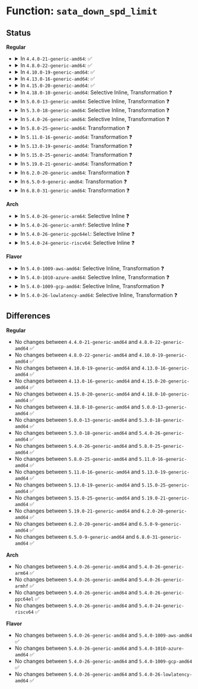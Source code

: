 # Function: <code>sata_down_spd_limit</code>

## Status
<b>Regular</b>
<ul>
<li>
<details>
<summary>In <code>4.4.0-21-generic-amd64</code>: ✅</summary>

```c
int sata_down_spd_limit(struct ata_link * link, u32 spd_limit)
```

```json
{
  "name": "sata_down_spd_limit",
  "collision_type": "Unique Global",
  "inline_type": "No",
  "funcs": [
    {
      "addr": 18446744071584917360,
      "name": "sata_down_spd_limit",
      "external": true,
      "loc": "drivers/ata/libata-core.c:2764",
      "file": "drivers/ata/libata-core.c",
      "inline": "seen, unknown",
      "caller_inline": [],
      "caller_func": [
        "drivers/ata/libata-core.c:ata_bus_probe",
        "drivers/ata/libata-eh.c:ata_eh_schedule_probe",
        "drivers/ata/libata-eh.c:ata_eh_link_autopsy",
        "drivers/ata/libata-eh.c:ata_eh_reset",
        "drivers/ata/libata-eh.c:ata_eh_reset",
        "drivers/ata/libata-eh.c:ata_eh_reset",
        "drivers/ata/libata-eh.c:ata_eh_recover",
        "drivers/ata/libata-pmp.c:sata_pmp_eh_recover"
      ]
    }
  ],
  "symbols": [
    {
      "addr": 18446744071584917360,
      "name": "sata_down_spd_limit",
      "section": ".text",
      "bind": "STB_GLOBAL",
      "size": 328
    }
  ]
}
```
</details>
</li>
<li>
<details>
<summary>In <code>4.8.0-22-generic-amd64</code>: ✅</summary>

```c
int sata_down_spd_limit(struct ata_link * link, u32 spd_limit)
```

```json
{
  "name": "sata_down_spd_limit",
  "collision_type": "Unique Global",
  "inline_type": "No",
  "funcs": [
    {
      "addr": 18446744071585279920,
      "name": "sata_down_spd_limit",
      "external": true,
      "loc": "drivers/ata/libata-core.c:2939",
      "file": "drivers/ata/libata-core.c",
      "inline": "seen, unknown",
      "caller_inline": [],
      "caller_func": [
        "drivers/ata/libata-core.c:ata_bus_probe",
        "drivers/ata/libata-eh.c:ata_eh_recover",
        "drivers/ata/libata-eh.c:ata_eh_schedule_probe",
        "drivers/ata/libata-eh.c:ata_eh_reset",
        "drivers/ata/libata-eh.c:ata_eh_reset",
        "drivers/ata/libata-eh.c:ata_eh_reset",
        "drivers/ata/libata-eh.c:ata_eh_link_autopsy",
        "drivers/ata/libata-pmp.c:sata_pmp_eh_recover"
      ]
    }
  ],
  "symbols": [
    {
      "addr": 18446744071585279920,
      "name": "sata_down_spd_limit",
      "section": ".text",
      "bind": "STB_GLOBAL",
      "size": 328
    }
  ]
}
```
</details>
</li>
<li>
<details>
<summary>In <code>4.10.0-19-generic-amd64</code>: ✅</summary>

```c
int sata_down_spd_limit(struct ata_link * link, u32 spd_limit)
```

```json
{
  "name": "sata_down_spd_limit",
  "collision_type": "Unique Global",
  "inline_type": "No",
  "funcs": [
    {
      "addr": 18446744071585479472,
      "name": "sata_down_spd_limit",
      "external": true,
      "loc": "drivers/ata/libata-core.c:2981",
      "file": "drivers/ata/libata-core.c",
      "inline": "seen, unknown",
      "caller_inline": [],
      "caller_func": [
        "drivers/ata/libata-core.c:ata_bus_probe",
        "drivers/ata/libata-eh.c:ata_eh_recover",
        "drivers/ata/libata-eh.c:ata_eh_schedule_probe",
        "drivers/ata/libata-eh.c:ata_eh_reset",
        "drivers/ata/libata-eh.c:ata_eh_reset",
        "drivers/ata/libata-eh.c:ata_eh_reset",
        "drivers/ata/libata-eh.c:ata_eh_link_autopsy",
        "drivers/ata/libata-pmp.c:sata_pmp_eh_recover"
      ]
    }
  ],
  "symbols": [
    {
      "addr": 18446744071585479472,
      "name": "sata_down_spd_limit",
      "section": ".text",
      "bind": "STB_GLOBAL",
      "size": 328
    }
  ]
}
```
</details>
</li>
<li>
<details>
<summary>In <code>4.13.0-16-generic-amd64</code>: ✅</summary>

```c
int sata_down_spd_limit(struct ata_link * link, u32 spd_limit)
```

```json
{
  "name": "sata_down_spd_limit",
  "collision_type": "Unique Global",
  "inline_type": "No",
  "funcs": [
    {
      "addr": 18446744071585563232,
      "name": "sata_down_spd_limit",
      "external": true,
      "loc": "drivers/ata/libata-core.c:3058",
      "file": "drivers/ata/libata-core.c",
      "inline": "seen, unknown",
      "caller_inline": [],
      "caller_func": [
        "drivers/ata/libata-core.c:ata_bus_probe",
        "drivers/ata/libata-eh.c:ata_eh_recover",
        "drivers/ata/libata-eh.c:ata_eh_schedule_probe",
        "drivers/ata/libata-eh.c:ata_eh_reset",
        "drivers/ata/libata-eh.c:ata_eh_reset",
        "drivers/ata/libata-eh.c:ata_eh_reset",
        "drivers/ata/libata-eh.c:ata_eh_link_autopsy",
        "drivers/ata/libata-pmp.c:sata_pmp_eh_recover"
      ]
    }
  ],
  "symbols": [
    {
      "addr": 18446744071585563232,
      "name": "sata_down_spd_limit",
      "section": ".text",
      "bind": "STB_GLOBAL",
      "size": 334
    }
  ]
}
```
</details>
</li>
<li>
<details>
<summary>In <code>4.15.0-20-generic-amd64</code>: ✅</summary>

```c
int sata_down_spd_limit(struct ata_link * link, u32 spd_limit)
```

```json
{
  "name": "sata_down_spd_limit",
  "collision_type": "Unique Global",
  "inline_type": "No",
  "funcs": [
    {
      "addr": 18446744071585994960,
      "name": "sata_down_spd_limit",
      "external": true,
      "loc": "drivers/ata/libata-core.c:3060",
      "file": "drivers/ata/libata-core.c",
      "inline": "seen, unknown",
      "caller_inline": [],
      "caller_func": [
        "drivers/ata/libata-core.c:ata_bus_probe",
        "drivers/ata/libata-eh.c:ata_eh_recover",
        "drivers/ata/libata-eh.c:ata_eh_schedule_probe",
        "drivers/ata/libata-eh.c:ata_eh_reset",
        "drivers/ata/libata-eh.c:ata_eh_reset",
        "drivers/ata/libata-eh.c:ata_eh_reset",
        "drivers/ata/libata-eh.c:ata_eh_link_autopsy",
        "drivers/ata/libata-pmp.c:sata_pmp_eh_recover"
      ]
    }
  ],
  "symbols": [
    {
      "addr": 18446744071585994960,
      "name": "sata_down_spd_limit",
      "section": ".text",
      "bind": "STB_GLOBAL",
      "size": 332
    }
  ]
}
```
</details>
</li>
<li>
<details>
<summary>In <code>4.18.0-10-generic-amd64</code>: Selective Inline, Transformation ❓</summary>

```c
int sata_down_spd_limit(struct ata_link * link, u32 spd_limit)
```

```json
{
  "name": "sata_down_spd_limit",
  "collision_type": "Unique Global",
  "inline_type": "Selective",
  "funcs": [
    {
      "addr": 0,
      "name": "sata_down_spd_limit",
      "external": true,
      "loc": "drivers/ata/libata-core.c:3054",
      "file": "drivers/ata/libata-core.c",
      "inline": "not declared, inlined",
      "caller_inline": [],
      "caller_func": [
        "drivers/ata/libata-core.c:ata_bus_probe",
        "drivers/ata/libata-eh.c:ata_eh_recover",
        "drivers/ata/libata-eh.c:ata_eh_schedule_probe",
        "drivers/ata/libata-eh.c:ata_eh_reset",
        "drivers/ata/libata-eh.c:ata_eh_reset",
        "drivers/ata/libata-eh.c:ata_eh_reset",
        "drivers/ata/libata-eh.c:ata_eh_link_autopsy",
        "drivers/ata/libata-pmp.c:sata_pmp_eh_recover"
      ]
    }
  ],
  "symbols": [
    {
      "addr": 18446744071586263198,
      "name": "sata_down_spd_limit.cold.50",
      "section": ".text",
      "bind": "STB_LOCAL",
      "size": 100
    },
    {
      "addr": 18446744071586242816,
      "name": "sata_down_spd_limit",
      "section": ".text",
      "bind": "STB_GLOBAL",
      "size": 219
    }
  ]
}
```
</details>
</li>
<li>
<details>
<summary>In <code>5.0.0-13-generic-amd64</code>: Selective Inline, Transformation ❓</summary>

```c
int sata_down_spd_limit(struct ata_link * link, u32 spd_limit)
```

```json
{
  "name": "sata_down_spd_limit",
  "collision_type": "Unique Global",
  "inline_type": "Selective",
  "funcs": [
    {
      "addr": 18446744071586383278,
      "name": "sata_down_spd_limit",
      "external": true,
      "loc": "drivers/ata/libata-core.c:3054",
      "file": "drivers/ata/libata-core.c",
      "inline": "not declared, inlined",
      "caller_inline": [],
      "caller_func": [
        "drivers/ata/libata-core.c:ata_bus_probe",
        "drivers/ata/libata-eh.c:ata_eh_recover",
        "drivers/ata/libata-eh.c:ata_eh_schedule_probe",
        "drivers/ata/libata-eh.c:ata_eh_reset",
        "drivers/ata/libata-eh.c:ata_eh_reset",
        "drivers/ata/libata-eh.c:ata_eh_reset",
        "drivers/ata/libata-eh.c:ata_eh_link_autopsy",
        "drivers/ata/libata-pmp.c:sata_pmp_eh_recover"
      ]
    }
  ],
  "symbols": [
    {
      "addr": 18446744071586403662,
      "name": "sata_down_spd_limit.cold.51",
      "section": ".text",
      "bind": "STB_LOCAL",
      "size": 100
    },
    {
      "addr": 18446744071586383216,
      "name": "sata_down_spd_limit",
      "section": ".text",
      "bind": "STB_GLOBAL",
      "size": 219
    }
  ]
}
```
</details>
</li>
<li>
<details>
<summary>In <code>5.3.0-18-generic-amd64</code>: Selective Inline, Transformation ❓</summary>

```c
int sata_down_spd_limit(struct ata_link * link, u32 spd_limit)
```

```json
{
  "name": "sata_down_spd_limit",
  "collision_type": "Unique Global",
  "inline_type": "Selective",
  "funcs": [
    {
      "addr": 18446744071586626846,
      "name": "sata_down_spd_limit",
      "external": true,
      "loc": "drivers/ata/libata-core.c:3038",
      "file": "drivers/ata/libata-core.c",
      "inline": "not declared, inlined",
      "caller_inline": [],
      "caller_func": [
        "drivers/ata/libata-core.c:ata_bus_probe",
        "drivers/ata/libata-eh.c:ata_eh_recover",
        "drivers/ata/libata-eh.c:ata_eh_schedule_probe",
        "drivers/ata/libata-eh.c:ata_eh_reset",
        "drivers/ata/libata-eh.c:ata_eh_reset",
        "drivers/ata/libata-eh.c:ata_eh_reset",
        "drivers/ata/libata-eh.c:ata_eh_link_autopsy",
        "drivers/ata/libata-pmp.c:sata_pmp_eh_recover"
      ]
    }
  ],
  "symbols": [
    {
      "addr": 18446744071586647964,
      "name": "sata_down_spd_limit.cold",
      "section": ".text",
      "bind": "STB_LOCAL",
      "size": 100
    },
    {
      "addr": 18446744071586626784,
      "name": "sata_down_spd_limit",
      "section": ".text",
      "bind": "STB_GLOBAL",
      "size": 219
    }
  ]
}
```
</details>
</li>
<li>
<details>
<summary>In <code>5.4.0-26-generic-amd64</code>: Selective Inline, Transformation ❓</summary>

```c
int sata_down_spd_limit(struct ata_link * link, u32 spd_limit)
```

```json
{
  "name": "sata_down_spd_limit",
  "collision_type": "Unique Global",
  "inline_type": "Selective",
  "funcs": [
    {
      "addr": 18446744071586774414,
      "name": "sata_down_spd_limit",
      "external": true,
      "loc": "drivers/ata/libata-core.c:3038",
      "file": "drivers/ata/libata-core.c",
      "inline": "not declared, inlined",
      "caller_inline": [],
      "caller_func": [
        "drivers/ata/libata-core.c:ata_bus_probe",
        "drivers/ata/libata-eh.c:ata_eh_recover",
        "drivers/ata/libata-eh.c:ata_eh_schedule_probe",
        "drivers/ata/libata-eh.c:ata_eh_reset",
        "drivers/ata/libata-eh.c:ata_eh_reset",
        "drivers/ata/libata-eh.c:ata_eh_reset",
        "drivers/ata/libata-eh.c:ata_eh_link_autopsy",
        "drivers/ata/libata-pmp.c:sata_pmp_eh_recover"
      ]
    }
  ],
  "symbols": [
    {
      "addr": 18446744071586795418,
      "name": "sata_down_spd_limit.cold",
      "section": ".text",
      "bind": "STB_LOCAL",
      "size": 100
    },
    {
      "addr": 18446744071586774352,
      "name": "sata_down_spd_limit",
      "section": ".text",
      "bind": "STB_GLOBAL",
      "size": 219
    }
  ]
}
```
</details>
</li>
<li>
<details>
<summary>In <code>5.8.0-25-generic-amd64</code>: Transformation ❓</summary>

```c
int sata_down_spd_limit(struct ata_link * link, u32 spd_limit)
```

```json
{
  "name": "sata_down_spd_limit",
  "collision_type": "Unique Global",
  "inline_type": "No",
  "funcs": [
    {
      "addr": 0,
      "name": "sata_down_spd_limit",
      "external": true,
      "loc": "drivers/ata/libata-core.c:2992",
      "file": "drivers/ata/libata-core.c",
      "inline": "seen, unknown",
      "caller_inline": [],
      "caller_func": [
        "drivers/ata/libata-core.c:ata_bus_probe",
        "drivers/ata/libata-eh.c:ata_eh_schedule_probe",
        "drivers/ata/libata-eh.c:ata_eh_reset",
        "drivers/ata/libata-eh.c:ata_eh_reset",
        "drivers/ata/libata-eh.c:ata_eh_reset",
        "drivers/ata/libata-eh.c:ata_eh_speed_down",
        "drivers/ata/libata-pmp.c:sata_pmp_eh_recover_pmp"
      ]
    }
  ],
  "symbols": [
    {
      "addr": 18446744071587599347,
      "name": "sata_down_spd_limit.cold",
      "section": ".text",
      "bind": "STB_LOCAL",
      "size": 100
    },
    {
      "addr": 18446744071587579616,
      "name": "sata_down_spd_limit",
      "section": ".text",
      "bind": "STB_GLOBAL",
      "size": 214
    }
  ]
}
```
</details>
</li>
<li>
<details>
<summary>In <code>5.11.0-16-generic-amd64</code>: Transformation ❓</summary>

```c
int sata_down_spd_limit(struct ata_link * link, u32 spd_limit)
```

```json
{
  "name": "sata_down_spd_limit",
  "collision_type": "Unique Global",
  "inline_type": "No",
  "funcs": [
    {
      "addr": 0,
      "name": "sata_down_spd_limit",
      "external": true,
      "loc": "drivers/ata/libata-core.c:2992",
      "file": "drivers/ata/libata-core.c",
      "inline": "seen, unknown",
      "caller_inline": [],
      "caller_func": [
        "drivers/ata/libata-core.c:ata_bus_probe",
        "drivers/ata/libata-eh.c:ata_eh_schedule_probe",
        "drivers/ata/libata-eh.c:ata_eh_reset",
        "drivers/ata/libata-eh.c:ata_eh_reset",
        "drivers/ata/libata-eh.c:ata_eh_reset",
        "drivers/ata/libata-eh.c:ata_eh_speed_down",
        "drivers/ata/libata-pmp.c:sata_pmp_eh_recover_pmp"
      ]
    }
  ],
  "symbols": [
    {
      "addr": 18446744071591523334,
      "name": "sata_down_spd_limit.cold",
      "section": ".text",
      "bind": "STB_LOCAL",
      "size": 100
    },
    {
      "addr": 18446744071587645872,
      "name": "sata_down_spd_limit",
      "section": ".text",
      "bind": "STB_GLOBAL",
      "size": 214
    }
  ]
}
```
</details>
</li>
<li>
<details>
<summary>In <code>5.13.0-19-generic-amd64</code>: Transformation ❓</summary>

```c
int sata_down_spd_limit(struct ata_link * link, u32 spd_limit)
```

```json
{
  "name": "sata_down_spd_limit",
  "collision_type": "Unique Global",
  "inline_type": "No",
  "funcs": [
    {
      "addr": 0,
      "name": "sata_down_spd_limit",
      "external": true,
      "loc": "drivers/ata/libata-core.c:2992",
      "file": "drivers/ata/libata-core.c",
      "inline": "seen, unknown",
      "caller_inline": [],
      "caller_func": [
        "drivers/ata/libata-core.c:ata_bus_probe",
        "drivers/ata/libata-eh.c:ata_eh_schedule_probe",
        "drivers/ata/libata-eh.c:ata_eh_reset",
        "drivers/ata/libata-eh.c:ata_eh_reset",
        "drivers/ata/libata-eh.c:ata_eh_reset",
        "drivers/ata/libata-eh.c:ata_eh_speed_down",
        "drivers/ata/libata-pmp.c:sata_pmp_eh_recover_pmp"
      ]
    }
  ],
  "symbols": [
    {
      "addr": 18446744071591465011,
      "name": "sata_down_spd_limit.cold",
      "section": ".text",
      "bind": "STB_LOCAL",
      "size": 100
    },
    {
      "addr": 18446744071587525696,
      "name": "sata_down_spd_limit",
      "section": ".text",
      "bind": "STB_GLOBAL",
      "size": 214
    }
  ]
}
```
</details>
</li>
<li>
<details>
<summary>In <code>5.15.0-25-generic-amd64</code>: Transformation ❓</summary>

```c
int sata_down_spd_limit(struct ata_link * link, u32 spd_limit)
```

```json
{
  "name": "sata_down_spd_limit",
  "collision_type": "Unique Global",
  "inline_type": "No",
  "funcs": [
    {
      "addr": 0,
      "name": "sata_down_spd_limit",
      "external": true,
      "loc": "drivers/ata/libata-core.c:3043",
      "file": "drivers/ata/libata-core.c",
      "inline": "seen, unknown",
      "caller_inline": [],
      "caller_func": [
        "drivers/ata/libata-core.c:ata_bus_probe",
        "drivers/ata/libata-eh.c:ata_eh_schedule_probe",
        "drivers/ata/libata-eh.c:ata_eh_reset",
        "drivers/ata/libata-eh.c:ata_eh_reset",
        "drivers/ata/libata-eh.c:ata_eh_reset",
        "drivers/ata/libata-eh.c:ata_eh_speed_down",
        "drivers/ata/libata-pmp.c:sata_pmp_eh_recover_pmp"
      ]
    }
  ],
  "symbols": [
    {
      "addr": 18446744071592532103,
      "name": "sata_down_spd_limit.cold",
      "section": ".text",
      "bind": "STB_LOCAL",
      "size": 161
    },
    {
      "addr": 18446744071588102480,
      "name": "sata_down_spd_limit",
      "section": ".text",
      "bind": "STB_GLOBAL",
      "size": 424
    }
  ]
}
```
</details>
</li>
<li>
<details>
<summary>In <code>5.19.0-21-generic-amd64</code>: Transformation ❓</summary>

```c
int sata_down_spd_limit(struct ata_link * link, u32 spd_limit)
```

```json
{
  "name": "sata_down_spd_limit",
  "collision_type": "Unique Global",
  "inline_type": "No",
  "funcs": [
    {
      "addr": 0,
      "name": "sata_down_spd_limit",
      "external": true,
      "loc": "drivers/ata/libata-core.c:3074",
      "file": "drivers/ata/libata-core.c",
      "inline": "seen, unknown",
      "caller_inline": [],
      "caller_func": [
        "drivers/ata/libata-core.c:ata_bus_probe",
        "drivers/ata/libata-eh.c:ata_eh_schedule_probe",
        "drivers/ata/libata-eh.c:ata_eh_reset",
        "drivers/ata/libata-eh.c:ata_eh_reset",
        "drivers/ata/libata-eh.c:ata_eh_reset",
        "drivers/ata/libata-eh.c:ata_eh_speed_down",
        "drivers/ata/libata-pmp.c:sata_pmp_eh_recover_pmp"
      ]
    }
  ],
  "symbols": [
    {
      "addr": 18446744071594403901,
      "name": "sata_down_spd_limit.cold",
      "section": ".text",
      "bind": "STB_LOCAL",
      "size": 177
    },
    {
      "addr": 18446744071589480672,
      "name": "sata_down_spd_limit",
      "section": ".text",
      "bind": "STB_GLOBAL",
      "size": 520
    }
  ]
}
```
</details>
</li>
<li>
<details>
<summary>In <code>6.2.0-20-generic-amd64</code>: Transformation ❓</summary>

```c
int sata_down_spd_limit(struct ata_link * link, u32 spd_limit)
```

```json
{
  "name": "sata_down_spd_limit",
  "collision_type": "Unique Global",
  "inline_type": "No",
  "funcs": [
    {
      "addr": 0,
      "name": "sata_down_spd_limit",
      "external": true,
      "loc": "drivers/ata/libata-core.c:3076",
      "file": "drivers/ata/libata-core.c",
      "inline": "seen, unknown",
      "caller_inline": [],
      "caller_func": [
        "drivers/ata/libata-core.c:ata_bus_probe",
        "drivers/ata/libata-eh.c:ata_eh_schedule_probe",
        "drivers/ata/libata-eh.c:ata_eh_reset",
        "drivers/ata/libata-eh.c:ata_eh_reset",
        "drivers/ata/libata-eh.c:ata_eh_reset",
        "drivers/ata/libata-eh.c:ata_eh_speed_down",
        "drivers/ata/libata-pmp.c:sata_pmp_eh_recover_pmp"
      ]
    }
  ],
  "symbols": [
    {
      "addr": 18446744071596262728,
      "name": "sata_down_spd_limit.cold",
      "section": ".text",
      "bind": "STB_LOCAL",
      "size": 140
    },
    {
      "addr": 18446744071591061856,
      "name": "sata_down_spd_limit",
      "section": ".text",
      "bind": "STB_GLOBAL",
      "size": 556
    }
  ]
}
```
</details>
</li>
<li>
<details>
<summary>In <code>6.5.0-9-generic-amd64</code>: Transformation ❓</summary>

```c
int sata_down_spd_limit(struct ata_link * link, u32 spd_limit)
```

```json
{
  "name": "sata_down_spd_limit",
  "collision_type": "Unique Global",
  "inline_type": "No",
  "funcs": [
    {
      "addr": 0,
      "name": "sata_down_spd_limit",
      "external": true,
      "loc": "drivers/ata/libata-core.c:3269",
      "file": "drivers/ata/libata-core.c",
      "inline": "seen, unknown",
      "caller_inline": [],
      "caller_func": [
        "drivers/ata/libata-core.c:ata_bus_probe",
        "drivers/ata/libata-eh.c:ata_eh_schedule_probe",
        "drivers/ata/libata-eh.c:ata_eh_reset",
        "drivers/ata/libata-eh.c:ata_eh_reset",
        "drivers/ata/libata-eh.c:ata_eh_reset",
        "drivers/ata/libata-eh.c:ata_eh_speed_down",
        "drivers/ata/libata-pmp.c:sata_pmp_eh_recover_pmp"
      ]
    }
  ],
  "symbols": [
    {
      "addr": 18446744071596790913,
      "name": "sata_down_spd_limit.cold",
      "section": ".text",
      "bind": "STB_LOCAL",
      "size": 131
    },
    {
      "addr": 18446744071591417152,
      "name": "sata_down_spd_limit",
      "section": ".text",
      "bind": "STB_GLOBAL",
      "size": 548
    }
  ]
}
```
</details>
</li>
<li>
<details>
<summary>In <code>6.8.0-31-generic-amd64</code>: Transformation ❓</summary>

```c
int sata_down_spd_limit(struct ata_link * link, u32 spd_limit)
```

```json
{
  "name": "sata_down_spd_limit",
  "collision_type": "Unique Global",
  "inline_type": "No",
  "funcs": [
    {
      "addr": 0,
      "name": "sata_down_spd_limit",
      "external": true,
      "loc": "drivers/ata/libata-core.c:3266",
      "file": "drivers/ata/libata-core.c",
      "inline": "seen, unknown",
      "caller_inline": [],
      "caller_func": [
        "drivers/ata/libata-eh.c:ata_eh_schedule_probe",
        "drivers/ata/libata-eh.c:ata_eh_reset",
        "drivers/ata/libata-eh.c:ata_eh_reset",
        "drivers/ata/libata-eh.c:ata_eh_reset",
        "drivers/ata/libata-eh.c:ata_eh_speed_down",
        "drivers/ata/libata-pmp.c:sata_pmp_eh_recover_pmp"
      ]
    }
  ],
  "symbols": [
    {
      "addr": 18446744071597700281,
      "name": "sata_down_spd_limit.cold",
      "section": ".text",
      "bind": "STB_LOCAL",
      "size": 131
    },
    {
      "addr": 18446744071591768832,
      "name": "sata_down_spd_limit",
      "section": ".text",
      "bind": "STB_GLOBAL",
      "size": 559
    }
  ]
}
```
</details>
</li>
</ul>
<b>Arch</b>
<ul>
<li>
<details>
<summary>In <code>5.4.0-26-generic-arm64</code>: Selective Inline ❓</summary>

```c
int sata_down_spd_limit(struct ata_link * link, u32 spd_limit)
```

```json
{
  "name": "sata_down_spd_limit",
  "collision_type": "Unique Global",
  "inline_type": "Selective",
  "funcs": [
    {
      "addr": 18446603336499697856,
      "name": "sata_down_spd_limit",
      "external": true,
      "loc": "drivers/ata/libata-core.c:3038",
      "file": "drivers/ata/libata-core.c",
      "inline": "not declared, inlined",
      "caller_inline": [],
      "caller_func": [
        "drivers/ata/libata-core.c:ata_bus_probe",
        "drivers/ata/libata-eh.c:ata_eh_recover",
        "drivers/ata/libata-eh.c:ata_eh_schedule_probe",
        "drivers/ata/libata-eh.c:ata_eh_reset",
        "drivers/ata/libata-eh.c:ata_eh_reset",
        "drivers/ata/libata-eh.c:ata_eh_reset",
        "drivers/ata/libata-eh.c:ata_eh_link_autopsy",
        "drivers/ata/libata-pmp.c:sata_pmp_eh_recover"
      ]
    }
  ],
  "symbols": [
    {
      "addr": 18446603336499697856,
      "name": "sata_down_spd_limit",
      "section": ".text",
      "bind": "STB_GLOBAL",
      "size": 368
    }
  ]
}
```
</details>
</li>
<li>
<details>
<summary>In <code>5.4.0-26-generic-armhf</code>: Selective Inline ❓</summary>

```c
int sata_down_spd_limit(struct ata_link * link, u32 spd_limit)
```

```json
{
  "name": "sata_down_spd_limit",
  "collision_type": "Unique Global",
  "inline_type": "Selective",
  "funcs": [
    {
      "addr": 3232143512,
      "name": "sata_down_spd_limit",
      "external": true,
      "loc": "drivers/ata/libata-core.c:3038",
      "file": "drivers/ata/libata-core.c",
      "inline": "not declared, inlined",
      "caller_inline": [],
      "caller_func": [
        "drivers/ata/libata-core.c:ata_bus_probe",
        "drivers/ata/libata-eh.c:ata_eh_recover",
        "drivers/ata/libata-eh.c:ata_eh_schedule_probe",
        "drivers/ata/libata-eh.c:ata_eh_reset",
        "drivers/ata/libata-eh.c:ata_eh_reset",
        "drivers/ata/libata-eh.c:ata_eh_link_autopsy",
        "drivers/ata/libata-pmp.c:sata_pmp_eh_recover"
      ]
    }
  ],
  "symbols": [
    {
      "addr": 3232143512,
      "name": "sata_down_spd_limit",
      "section": ".text",
      "bind": "STB_GLOBAL",
      "size": 372
    }
  ]
}
```
</details>
</li>
<li>
<details>
<summary>In <code>5.4.0-26-generic-ppc64el</code>: Selective Inline ❓</summary>

```c
int sata_down_spd_limit(struct ata_link * link, u32 spd_limit)
```

```json
{
  "name": "sata_down_spd_limit",
  "collision_type": "Unique Global",
  "inline_type": "Selective",
  "funcs": [
    {
      "addr": 13835058055293028752,
      "name": "sata_down_spd_limit",
      "external": true,
      "loc": "drivers/ata/libata-core.c:3038",
      "file": "drivers/ata/libata-core.c",
      "inline": "not declared, inlined",
      "caller_inline": [],
      "caller_func": [
        "drivers/ata/libata-core.c:ata_bus_probe",
        "drivers/ata/libata-eh.c:ata_eh_recover",
        "drivers/ata/libata-eh.c:ata_eh_schedule_probe",
        "drivers/ata/libata-eh.c:ata_eh_reset",
        "drivers/ata/libata-eh.c:ata_eh_reset",
        "drivers/ata/libata-eh.c:ata_eh_reset",
        "drivers/ata/libata-eh.c:ata_eh_link_autopsy",
        "drivers/ata/libata-pmp.c:sata_pmp_eh_recover"
      ]
    }
  ],
  "symbols": [
    {
      "addr": 13835058055293028752,
      "name": "sata_down_spd_limit",
      "section": ".text",
      "bind": "STB_GLOBAL",
      "size": 472
    }
  ]
}
```
</details>
</li>
<li>
<details>
<summary>In <code>5.4.0-24-generic-riscv64</code>: Selective Inline ❓</summary>

```c
int sata_down_spd_limit(struct ata_link * link, u32 spd_limit)
```

```json
{
  "name": "sata_down_spd_limit",
  "collision_type": "Unique Global",
  "inline_type": "Selective",
  "funcs": [
    {
      "addr": 18446743936276865592,
      "name": "sata_down_spd_limit",
      "external": true,
      "loc": "drivers/ata/libata-core.c:3038",
      "file": "drivers/ata/libata-core.c",
      "inline": "not declared, inlined",
      "caller_inline": [],
      "caller_func": [
        "drivers/ata/libata-core.c:ata_bus_probe",
        "drivers/ata/libata-eh.c:ata_eh_recover",
        "drivers/ata/libata-eh.c:ata_eh_schedule_probe",
        "drivers/ata/libata-eh.c:ata_eh_reset",
        "drivers/ata/libata-eh.c:ata_eh_reset",
        "drivers/ata/libata-eh.c:ata_eh_reset",
        "drivers/ata/libata-eh.c:ata_eh_link_autopsy",
        "drivers/ata/libata-pmp.c:sata_pmp_eh_recover"
      ]
    }
  ],
  "symbols": [
    {
      "addr": 18446743936276865592,
      "name": "sata_down_spd_limit",
      "section": ".text",
      "bind": "STB_GLOBAL",
      "size": 498
    }
  ]
}
```
</details>
</li>
</ul>
<b>Flavor</b>
<ul>
<li>
<details>
<summary>In <code>5.4.0-1009-aws-amd64</code>: Selective Inline, Transformation ❓</summary>

```c
int sata_down_spd_limit(struct ata_link * link, u32 spd_limit)
```

```json
{
  "name": "sata_down_spd_limit",
  "collision_type": "Unique Global",
  "inline_type": "Selective",
  "funcs": [
    {
      "addr": 18446744071586533118,
      "name": "sata_down_spd_limit",
      "external": true,
      "loc": "drivers/ata/libata-core.c:3038",
      "file": "drivers/ata/libata-core.c",
      "inline": "not declared, inlined",
      "caller_inline": [],
      "caller_func": [
        "drivers/ata/libata-core.c:ata_bus_probe",
        "drivers/ata/libata-eh.c:ata_eh_recover",
        "drivers/ata/libata-eh.c:ata_eh_schedule_probe",
        "drivers/ata/libata-eh.c:ata_eh_reset",
        "drivers/ata/libata-eh.c:ata_eh_reset",
        "drivers/ata/libata-eh.c:ata_eh_reset",
        "drivers/ata/libata-eh.c:ata_eh_link_autopsy",
        "drivers/ata/libata-pmp.c:sata_pmp_eh_recover"
      ]
    }
  ],
  "symbols": [
    {
      "addr": 18446744071586554026,
      "name": "sata_down_spd_limit.cold",
      "section": ".text",
      "bind": "STB_LOCAL",
      "size": 100
    },
    {
      "addr": 18446744071586533056,
      "name": "sata_down_spd_limit",
      "section": ".text",
      "bind": "STB_GLOBAL",
      "size": 219
    }
  ]
}
```
</details>
</li>
<li>
<details>
<summary>In <code>5.4.0-1010-azure-amd64</code>: Selective Inline, Transformation ❓</summary>

```c
int sata_down_spd_limit(struct ata_link * link, u32 spd_limit)
```

```json
{
  "name": "sata_down_spd_limit",
  "collision_type": "Unique Global",
  "inline_type": "Selective",
  "funcs": [
    {
      "addr": 18446744071586401694,
      "name": "sata_down_spd_limit",
      "external": true,
      "loc": "drivers/ata/libata-core.c:3038",
      "file": "drivers/ata/libata-core.c",
      "inline": "not declared, inlined",
      "caller_inline": [],
      "caller_func": [
        "drivers/ata/libata-core.c:ata_bus_probe",
        "drivers/ata/libata-eh.c:ata_eh_recover",
        "drivers/ata/libata-eh.c:ata_eh_schedule_probe",
        "drivers/ata/libata-eh.c:ata_eh_reset",
        "drivers/ata/libata-eh.c:ata_eh_reset",
        "drivers/ata/libata-eh.c:ata_eh_reset",
        "drivers/ata/libata-eh.c:ata_eh_link_autopsy",
        "drivers/ata/libata-pmp.c:sata_pmp_eh_recover"
      ]
    }
  ],
  "symbols": [
    {
      "addr": 18446744071586422602,
      "name": "sata_down_spd_limit.cold",
      "section": ".text",
      "bind": "STB_LOCAL",
      "size": 100
    },
    {
      "addr": 18446744071586401632,
      "name": "sata_down_spd_limit",
      "section": ".text",
      "bind": "STB_GLOBAL",
      "size": 219
    }
  ]
}
```
</details>
</li>
<li>
<details>
<summary>In <code>5.4.0-1009-gcp-amd64</code>: Selective Inline, Transformation ❓</summary>

```c
int sata_down_spd_limit(struct ata_link * link, u32 spd_limit)
```

```json
{
  "name": "sata_down_spd_limit",
  "collision_type": "Unique Global",
  "inline_type": "Selective",
  "funcs": [
    {
      "addr": 18446744071586728974,
      "name": "sata_down_spd_limit",
      "external": true,
      "loc": "drivers/ata/libata-core.c:3038",
      "file": "drivers/ata/libata-core.c",
      "inline": "not declared, inlined",
      "caller_inline": [],
      "caller_func": [
        "drivers/ata/libata-core.c:ata_bus_probe",
        "drivers/ata/libata-eh.c:ata_eh_recover",
        "drivers/ata/libata-eh.c:ata_eh_schedule_probe",
        "drivers/ata/libata-eh.c:ata_eh_reset",
        "drivers/ata/libata-eh.c:ata_eh_reset",
        "drivers/ata/libata-eh.c:ata_eh_reset",
        "drivers/ata/libata-eh.c:ata_eh_link_autopsy",
        "drivers/ata/libata-pmp.c:sata_pmp_eh_recover"
      ]
    }
  ],
  "symbols": [
    {
      "addr": 18446744071586749978,
      "name": "sata_down_spd_limit.cold",
      "section": ".text",
      "bind": "STB_LOCAL",
      "size": 100
    },
    {
      "addr": 18446744071586728912,
      "name": "sata_down_spd_limit",
      "section": ".text",
      "bind": "STB_GLOBAL",
      "size": 219
    }
  ]
}
```
</details>
</li>
<li>
<details>
<summary>In <code>5.4.0-26-lowlatency-amd64</code>: Selective Inline, Transformation ❓</summary>

```c
int sata_down_spd_limit(struct ata_link * link, u32 spd_limit)
```

```json
{
  "name": "sata_down_spd_limit",
  "collision_type": "Unique Global",
  "inline_type": "Selective",
  "funcs": [
    {
      "addr": 18446744071586834942,
      "name": "sata_down_spd_limit",
      "external": true,
      "loc": "drivers/ata/libata-core.c:3038",
      "file": "drivers/ata/libata-core.c",
      "inline": "not declared, inlined",
      "caller_inline": [],
      "caller_func": [
        "drivers/ata/libata-core.c:ata_bus_probe",
        "drivers/ata/libata-eh.c:ata_eh_recover",
        "drivers/ata/libata-eh.c:ata_eh_schedule_probe",
        "drivers/ata/libata-eh.c:ata_eh_reset",
        "drivers/ata/libata-eh.c:ata_eh_reset",
        "drivers/ata/libata-eh.c:ata_eh_reset",
        "drivers/ata/libata-eh.c:ata_eh_link_autopsy",
        "drivers/ata/libata-pmp.c:sata_pmp_eh_recover"
      ]
    }
  ],
  "symbols": [
    {
      "addr": 18446744071586856042,
      "name": "sata_down_spd_limit.cold",
      "section": ".text",
      "bind": "STB_LOCAL",
      "size": 100
    },
    {
      "addr": 18446744071586834880,
      "name": "sata_down_spd_limit",
      "section": ".text",
      "bind": "STB_GLOBAL",
      "size": 219
    }
  ]
}
```
</details>
</li>
</ul>

## Differences
<b>Regular</b>
<ul>
<li>
No changes between <code>4.4.0-21-generic-amd64</code> and <code>4.8.0-22-generic-amd64</code> ✅
</li>
<li>
No changes between <code>4.8.0-22-generic-amd64</code> and <code>4.10.0-19-generic-amd64</code> ✅
</li>
<li>
No changes between <code>4.10.0-19-generic-amd64</code> and <code>4.13.0-16-generic-amd64</code> ✅
</li>
<li>
No changes between <code>4.13.0-16-generic-amd64</code> and <code>4.15.0-20-generic-amd64</code> ✅
</li>
<li>
No changes between <code>4.15.0-20-generic-amd64</code> and <code>4.18.0-10-generic-amd64</code> ✅
</li>
<li>
No changes between <code>4.18.0-10-generic-amd64</code> and <code>5.0.0-13-generic-amd64</code> ✅
</li>
<li>
No changes between <code>5.0.0-13-generic-amd64</code> and <code>5.3.0-18-generic-amd64</code> ✅
</li>
<li>
No changes between <code>5.3.0-18-generic-amd64</code> and <code>5.4.0-26-generic-amd64</code> ✅
</li>
<li>
No changes between <code>5.4.0-26-generic-amd64</code> and <code>5.8.0-25-generic-amd64</code> ✅
</li>
<li>
No changes between <code>5.8.0-25-generic-amd64</code> and <code>5.11.0-16-generic-amd64</code> ✅
</li>
<li>
No changes between <code>5.11.0-16-generic-amd64</code> and <code>5.13.0-19-generic-amd64</code> ✅
</li>
<li>
No changes between <code>5.13.0-19-generic-amd64</code> and <code>5.15.0-25-generic-amd64</code> ✅
</li>
<li>
No changes between <code>5.15.0-25-generic-amd64</code> and <code>5.19.0-21-generic-amd64</code> ✅
</li>
<li>
No changes between <code>5.19.0-21-generic-amd64</code> and <code>6.2.0-20-generic-amd64</code> ✅
</li>
<li>
No changes between <code>6.2.0-20-generic-amd64</code> and <code>6.5.0-9-generic-amd64</code> ✅
</li>
<li>
No changes between <code>6.5.0-9-generic-amd64</code> and <code>6.8.0-31-generic-amd64</code> ✅
</li>
</ul>
<b>Arch</b>
<ul>
<li>
No changes between <code>5.4.0-26-generic-amd64</code> and <code>5.4.0-26-generic-arm64</code> ✅
</li>
<li>
No changes between <code>5.4.0-26-generic-amd64</code> and <code>5.4.0-26-generic-armhf</code> ✅
</li>
<li>
No changes between <code>5.4.0-26-generic-amd64</code> and <code>5.4.0-26-generic-ppc64el</code> ✅
</li>
<li>
No changes between <code>5.4.0-26-generic-amd64</code> and <code>5.4.0-24-generic-riscv64</code> ✅
</li>
</ul>
<b>Flavor</b>
<ul>
<li>
No changes between <code>5.4.0-26-generic-amd64</code> and <code>5.4.0-1009-aws-amd64</code> ✅
</li>
<li>
No changes between <code>5.4.0-26-generic-amd64</code> and <code>5.4.0-1010-azure-amd64</code> ✅
</li>
<li>
No changes between <code>5.4.0-26-generic-amd64</code> and <code>5.4.0-1009-gcp-amd64</code> ✅
</li>
<li>
No changes between <code>5.4.0-26-generic-amd64</code> and <code>5.4.0-26-lowlatency-amd64</code> ✅
</li>
</ul>
